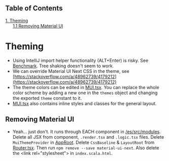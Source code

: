 ## Table of Contents
[1. Theming](#theming)<br>
&nbsp;&nbsp;&nbsp;&nbsp;&nbsp;&nbsp;[1.1 Removing Material UI](#removing-material-ui)<br>
# Theming

* Using IntelliJ import helper functionality (ALT+Enter) is risky. See [Benchmark](https://stackoverflow.com/q/49408778/4179212). Tree shaking doesn't seem to work.
* We can override Material UI Next CSS in the theme, see [https://stackoverflow.com/a/48962739/4179212](https://stackoverflow.com/a/48962739/4179212)
* The theme colors can be edited in [MUI.tsx](/es/src/modules/layout/css/MUI.tsx). You can replace the whole color scheme by adding a new one in the `themes` object and changing the exported `theme` constant to it.
* [MUI.tsx](/es/src/modules/layout/css/MUI.tsx) also contains inline styles and classes for the general layout.


## Removing Material UI

* Yeah... just don't. It runs through EACH component in [/es/src/modules](/es/src/modules). Delete all JSX from component, `.render.tsx` and `.logic.tsx` files. Delete `MuiThemeProvider` in [AppRoot](/es/src/app/AppRoot.tsx). Delete `CssBaseline` & `LayoutRoot` from [Router.tsx](/es/src/app/Router.tsx). Then run `npm remove --save material-ui-next`. Also delete the &lt;link rel="stylesheet"&gt; in `index.scala.html`.


